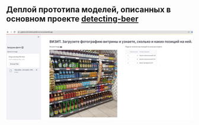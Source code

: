## Деплой прототипа моделей, описанных в основном проекте [detecting-beer](https://github.com/Yyalexx/detecting-beer)  
![](30.jpg)
